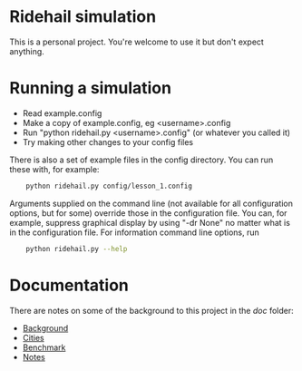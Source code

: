 # Ridehail simulation

This is a personal project. You're welcome to use it but don't expect anything.

# Running a simulation

- Read example.config
- Make a copy of example.config, eg \<username\>.config
- Run "python ridehail.py \<username\>.config" (or whatever you called it)
- Try making other changes to your config files

There is also a set of example files in the config directory. You can run these with, for example:

```bash
    python ridehail.py config/lesson_1.config
```

Arguments supplied on the command line (not available for all configuration options, but for some) override those in the configuration file. You can, for example, suppress graphical display by using "-dr None" no matter what is in the configuration file. For information command line options, run

```bash
    python ridehail.py --help
```

# Documentation

There are notes on some of the background to this project in the _doc_ folder:

- [Background](doc/background.md)
- [Cities](doc/cities.md)
- [Benchmark](doc/benchmark.md)
- [Notes](doc/notes.md)

```

```
